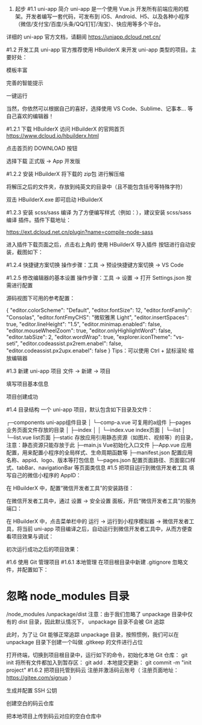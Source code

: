 1. 起步
#1.1 uni-app 简介
uni-app 是一个使用 Vue.js 开发所有前端应用的框架。开发者编写一套代码，可发布到 iOS、Android、H5、以及各种小程序（微信/支付宝/百度/头条/QQ/钉钉/淘宝）、快应用等多个平台。



详细的 uni-app 官方文档，请翻阅 https://uniapp.dcloud.net.cn/

#1.2 开发工具
uni-app 官方推荐使用 HBuilderX 来开发 uni-app 类型的项目。主要好处：

模板丰富

完善的智能提示

一键运行

当然，你依然可以根据自己的喜好，选择使用 VS Code、Sublime、记事本... 等自己喜欢的编辑器！

#1.2.1 下载 HBuilderX
访问 HBuilderX 的官网首页 https://www.dcloud.io/hbuilderx.html

点击首页的 DOWNLOAD 按钮

选择下载 正式版 -> App 开发版

#1.2.2 安装 HBuilderX
将下载的 zip包 进行解压缩

将解压之后的文件夹，存放到纯英文的目录中（且不能包含括号等特殊字符）

双击 HBuilderX.exe 即可启动 HBuilderX

#1.2.3 安装 scss/sass 编译
为了方便编写样式（例如：<style lang="scss"></style>），建议安装 scss/sass 编译 插件。插件下载地址：

https://ext.dcloud.net.cn/plugin?name=compile-node-sass

进入插件下载页面之后，点击右上角的 使用 HBuilderX 导入插件 按钮进行自动安装，截图如下：



#1.2.4 快捷键方案切换
操作步骤：工具 -> 预设快捷键方案切换 -> VS Code



#1.2.5 修改编辑器的基本设置
操作步骤：工具 -> 设置 -> 打开 Settings.json 按需进行配置



源码视图下可用的参考配置：

{
  "editor.colorScheme": "Default",
  "editor.fontSize": 12,
  "editor.fontFamily": "Consolas",
  "editor.fontFmyCHS": "微软雅黑 Light",
  "editor.insertSpaces": true,
  "editor.lineHeight": "1.5",
  "editor.minimap.enabled": false,
  "editor.mouseWheelZoom": true,
  "editor.onlyHighlightWord": false,
  "editor.tabSize": 2,
  "editor.wordWrap": true,
  "explorer.iconTheme": "vs-seti",
  "editor.codeassist.px2rem.enabel": false,
  "editor.codeassist.px2upx.enabel": false
}
Tips：可以使用 Ctrl + 鼠标滚轮 缩放编辑器

#1.3 新建 uni-app 项目
文件 -> 新建 -> 项目



填写项目基本信息



项目创建成功



#1.4 目录结构
一个 uni-app 项目，默认包含如下目录及文件：

┌─components            uni-app组件目录
│  └─comp-a.vue         可复用的a组件
├─pages                 业务页面文件存放的目录
│  ├─index
│  │  └─index.vue       index页面
│  └─list
│     └─list.vue        list页面
├─static                存放应用引用静态资源（如图片、视频等）的目录，注意：静态资源只能存放于此
├─main.js               Vue初始化入口文件
├─App.vue               应用配置，用来配置小程序的全局样式、生命周期函数等
├─manifest.json         配置应用名称、appid、logo、版本等打包信息
└─pages.json            配置页面路径、页面窗口样式、tabBar、navigationBar 等页面类信息
#1.5 把项目运行到微信开发者工具
填写自己的微信小程序的 AppID：



在 HBuilderX 中，配置“微信开发者工具”的安装路径：



在微信开发者工具中，通过 设置 -> 安全设置 面板，开启“微信开发者工具”的服务端口：



在 HBuilderX 中，点击菜单栏中的 运行 -> 运行到小程序模拟器 -> 微信开发者工具，将当前 uni-app 项目编译之后，自动运行到微信开发者工具中，从而方便查看项目效果与调试：



初次运行成功之后的项目效果：



#1.6 使用 Git 管理项目
#1.6.1 本地管理
在项目根目录中新建 .gitignore 忽略文件，并配置如下：
# 忽略 node_modules 目录
/node_modules
/unpackage/dist
注意：由于我们忽略了 unpackage 目录中仅有的 dist 目录，因此默认情况下， unpackage 目录不会被 Git 追踪

此时，为了让 Git 能够正常追踪 unpackage 目录，按照惯例，我们可以在 unpackage 目录下创建一个叫做 .gitkeep 的文件进行占位

打开终端，切换到项目根目录中，运行如下的命令，初始化本地 Git 仓库：
git init
将所有文件都加入到暂存区：
git add .
本地提交更新：
git commit -m "init project"
#1.6.2 把项目托管到码云
注册并激活码云账号（ 注册页面地址：https://gitee.com/signup ）

生成并配置 SSH 公钥

创建空白的码云仓库

把本地项目上传到码云对应的空白仓库中
